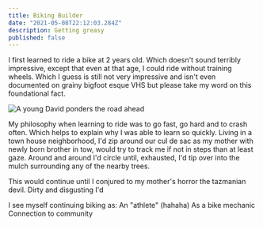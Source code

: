 ```yaml
---
title: Biking Builder
date: "2021-05-08T22:12:03.284Z"
description: Getting greasy
published: false 
---
```

I first learned to ride a bike at 2 years old. Which doesn't sound terribly impressive, except that even at that age, I could ride without training wheels. Which I guess is still not very impressive and isn't even documented on grainy bigfoot esque VHS but please take my word on this foundational fact.


![A young David ponders the road ahead](./young-biking.jpeg)

My philosophy when learning to ride was to go fast, go hard and to crash often. Which helps to explain why I was able to learn so quickly. Living in a town house neighborhood, I'd zip around our cul de sac as my mother with newly born brother in tow, would try to track me if not in steps than at least gaze. Around and around I'd circle until, exhausted, I'd tip over into the mulch surrounding any of the nearby trees. 

This would continue until I conjured to my mother's horror the tazmanian devil. Dirty and disgusting I'd 

I see myself continuing biking as: 
An "athlete" (hahaha)
As a bike mechanic 
Connection to community 

